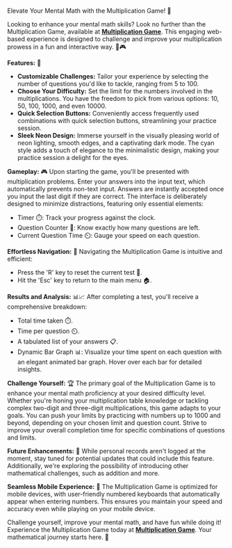 Elevate Your Mental Math with the Multiplication Game! 🧠

Looking to enhance your mental math skills? Look no further than the Multiplication Game, available at **[Multiplication Game](https://dphdmn.github.io/multiplicationgame/)**. This engaging web-based experience is designed to challenge and improve your multiplication prowess in a fun and interactive way. 🚀🎮

**Features:** 🌟
- **Customizable Challenges:** Tailor your experience by selecting the number of questions you'd like to tackle, ranging from 5 to 100. 
- **Choose Your Difficulty:** Set the limit for the numbers involved in the multiplications. You have the freedom to pick from various options: 10, 50, 100, 1000, and even 10000. 
- **Quick Selection Buttons:** Conveniently access frequently used combinations with quick selection buttons, streamlining your practice session. 
- **Sleek Neon Design:** Immerse yourself in the visually pleasing world of neon lighting, smooth edges, and a captivating dark mode. The cyan style adds a touch of elegance to the minimalistic design, making your practice session a delight for the eyes.

**Gameplay:** 🎮
Upon starting the game, you'll be presented with multiplication problems. Enter your answers into the input text, which automatically prevents non-text input. Answers are instantly accepted once you input the last digit if they are correct. The interface is deliberately designed to minimize distractions, featuring only essential elements:
- Timer ⏱️: Track your progress against the clock.
- Question Counter 🔢: Know exactly how many questions are left.
- Current Question Time ⏲️: Gauge your speed on each question.

**Effortless Navigation:** 🧭
Navigating the Multiplication Game is intuitive and efficient:
- Press the 'R' key to reset the current test 🔄.
- Hit the 'Esc' key to return to the main menu 🏠.

**Results and Analysis:** 📊📈
After completing a test, you'll receive a comprehensive breakdown:
- Total time taken ⏱️.
- Time per question ⏲️.
- A tabulated list of your answers 📋.
- Dynamic Bar Graph 📊: Visualize your time spent on each question with an elegant animated bar graph. Hover over each bar for detailed insights.

**Challenge Yourself:** 🏆
The primary goal of the Multiplication Game is to enhance your mental math proficiency at your desired difficulty level. Whether you're honing your multiplication table knowledge or tackling complex two-digit and three-digit multiplications, this game adapts to your goals. You can push your limits by practicing with numbers up to 1000 and beyond, depending on your chosen limit and question count. Strive to improve your overall completion time for specific combinations of questions and limits.

**Future Enhancements:** 🚀
While personal records aren't logged at the moment, stay tuned for potential updates that could include this feature. Additionally, we're exploring the possibility of introducing other mathematical challenges, such as addition and more. 

**Seamless Mobile Experience:** 📱
The Multiplication Game is optimized for mobile devices, with user-friendly numbered keyboards that automatically appear when entering numbers. This ensures you maintain your speed and accuracy even while playing on your mobile device.

Challenge yourself, improve your mental math, and have fun while doing it! Experience the Multiplication Game today at **[Multiplication Game](https://dphdmn.github.io/multiplicationgame/)**. Your mathematical journey starts here. 🌟
